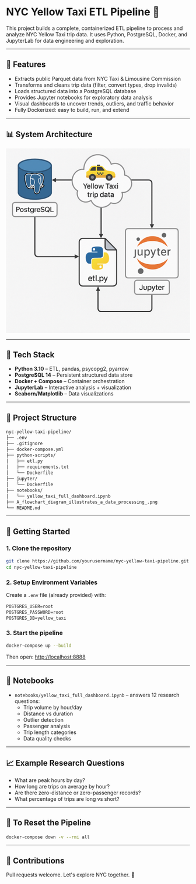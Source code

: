 
# NYC Yellow Taxi ETL Pipeline 🚖

This project builds a complete, containerized ETL pipeline to process and analyze NYC Yellow Taxi trip data. It uses Python, PostgreSQL, Docker, and JupyterLab for data engineering and exploration.

---

## 📌 Features

- Extracts public Parquet data from NYC Taxi & Limousine Commission
- Transforms and cleans trip data (filter, convert types, drop invalids)
- Loads structured data into a PostgreSQL database
- Provides Jupyter notebooks for exploratory data analysis
- Visual dashboards to uncover trends, outliers, and traffic behavior
- Fully Dockerized: easy to build, run, and extend

---

## 📊 System Architecture

![Architecture Diagram](./workflow-architecture.png)

---

## 🧱 Tech Stack

- **Python 3.10** – ETL, pandas, psycopg2, pyarrow
- **PostgreSQL 14** – Persistent structured data store
- **Docker + Compose** – Container orchestration
- **JupyterLab** – Interactive analysis + visualization
- **Seaborn/Matplotlib** – Data visualizations

---

## 📂 Project Structure

```
nyc-yellow-taxi-pipeline/
├── .env
├── .gitignore
├── docker-compose.yml
├── python-scripts/
│   ├── etl.py
│   ├── requirements.txt
│   └── Dockerfile
├── jupyter/
│   └── Dockerfile
├── notebooks/
│   └── yellow_taxi_full_dashboard.ipynb
├── A_flowchart_diagram_illustrates_a_data_processing_.png
└── README.md
```

---

## 🚀 Getting Started

### 1. Clone the repository

```bash
git clone https://github.com/yourusername/nyc-yellow-taxi-pipeline.git
cd nyc-yellow-taxi-pipeline
```

### 2. Setup Environment Variables

Create a `.env` file (already provided) with:

```
POSTGRES_USER=root
POSTGRES_PASSWORD=root
POSTGRES_DB=yellow_taxi
```

### 3. Start the pipeline

```bash
docker-compose up --build
```

Then open: [http://localhost:8888](http://localhost:8888)

---

## 📓 Notebooks

- `notebooks/yellow_taxi_full_dashboard.ipynb` – answers 12 research questions:
  - Trip volume by hour/day
  - Distance vs duration
  - Outlier detection
  - Passenger analysis
  - Trip length categories
  - Data quality checks

---

## 📈 Example Research Questions

- What are peak hours by day?
- How long are trips on average by hour?
- Are there zero-distance or zero-passenger records?
- What percentage of trips are long vs short?

---

## 🧹 To Reset the Pipeline

```bash
docker-compose down -v --rmi all
```

---

## 🤝 Contributions

Pull requests welcome. Let's explore NYC together. 🌆
